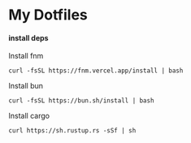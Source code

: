 # My Dotfiles

#### install deps

Install fnm

```shell
curl -fsSL https://fnm.vercel.app/install | bash
```

Install bun

```shell
curl -fsSL https://bun.sh/install | bash
```

Install cargo

```shell
curl https://sh.rustup.rs -sSf | sh
```
